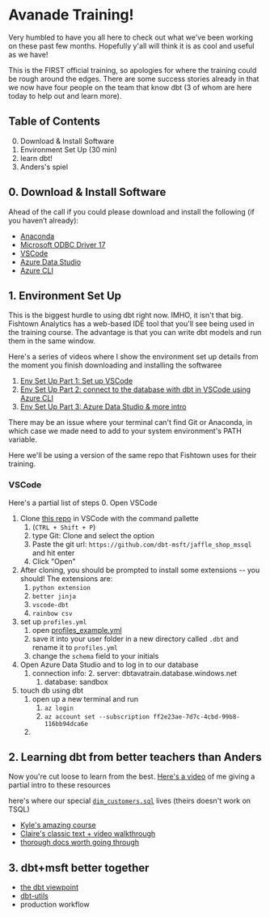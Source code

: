 # Avanade Training!

Very humbled to have you all here to check out what we've been working on these past few months. Hopefully y'all will think it is as cool and useful as we have!

This is the FIRST official training, so apologies for where the training could be rough around the edges. There are some success stories already in that we now have four people on the team that know dbt (3 of whom are here today to help out and learn more).

## Table of Contents

0. Download & Install Software
1. Environment Set Up (30 min)
2. learn dbt!
3. Anders's spiel


## 0. Download & Install Software


Ahead of the call if you could please download and install the following (if you haven’t already):

- [Anaconda](https://www.anaconda.com/products/individual)
- [Microsoft ODBC Driver 17](https://www.microsoft.com/en-us/download/details.aspx?id=56567)
- [VSCode](https://code.visualstudio.com/Download)
- [Azure Data Studio](https://docs.microsoft.com/en-us/sql/azure-data-studio/download-azure-data-studio?view=sql-server-ver15)
- [Azure CLI](https://git-scm.com/downloads)

## 1. Environment Set Up

This is the biggest hurdle to using dbt right now. IMHO, it isn't that big. Fishtown Analytics has a web-based IDE tool that you'll see being used in the training course. The advantage is that you can write dbt models and run them in the same window.

Here's a series of videos where I show the environment set up details from the moment you finish downloading and installing the softwaree
1. [Env Set Up Part 1: Set up VSCode](https://www.loom.com/share/05cc7da36aa44886ac1e868fb21520da)
2. [Env Set Up Part 2: connect to the database with dbt in VSCode using Azure CLI](https://www.loom.com/share/bd298e4a87154a1d8ad609d9d2e7ae26)
3. [Env Set Up Part 3: Azure Data Studio & more intro](https://www.loom.com/share/e6055de3c9154d1a93224517c1a7634d)

There may be an issue where your terminal can't find Git or Anaconda, in which case we made need to add to your system environment's PATH variable.

Here we'll be using a version of the same repo that Fishtown uses for their training.



### VSCode

Here's a partial list of steps
0. Open VSCode
   1. Clone [this repo](https://github.com/dbt-msft/jaffle_shop_mssql) in VSCode with the command pallette
      1. (`CTRL + Shift + P`)
      2. type Git: Clone and select the option
      3. Paste the git url: `https://github.com/dbt-msft/jaffle_shop_mssql` and hit enter
      4. Click "Open"
   2. After cloning, you should be prompted to install some extensions -- you should! The extensions are:
      1. `python extension`
      2. `better jinja`
      3. `vscode-dbt`
      4. `rainbow csv`
2. set up `profiles.yml`
   1. open [profiles_example.yml](profiles_example.yml)
   2. save it into your user folder in a new directory called `.dbt` and rename it to `profiles.yml`
   3. change the `schema` field to your initials
1. Open Azure Data Studio and to log in to our database
   1. connection info:
      2. server: dbtavatrain.database.windows.net
      1. database: sandbox
2. touch db using dbt
   1. open up a new terminal and run
      1. `az login`
      2. `az account set --subscription ff2e23ae-7d7c-4cbd-99b8-116bb94dca6e`
   2. 


## 2. Learning dbt from better teachers than Anders

Now you're cut loose to learn from the best. [Here's a video](https://www.loom.com/share/c0e55d1734c849c184b1dd3b7df83f02) of me giving a partial intro to these resources

here's where our special [`dim_customers.sql`](dim_customers.sql) lives (theirs doesn't work on TSQL)

- [Kyle's amazing course](https://courses.getdbt.com)
- [Claire's classic text + video walkthrough](https://docs.getdbt.com/tutorial/setting-up)
- [thorough docs worth going through](https://docs.getdbt.com/docs/building-a-dbt-project/projects)


## 3. dbt+msft better together

- [the dbt viewpoint](https://docs.getdbt.com/docs/about/viewpoint)
- [dbt-utils](https://github.com/fishtown-analytics/dbt-utils)
- production workflow